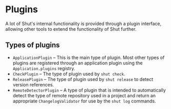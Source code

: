 # Plugins

A lot of Shut's internal functionality is provided through a plugin interface, allowing other tools to extend the
functionality of Shut further.

## Types of plugins

* `ApplicationPlugin` &ndash; This is the main type of plugin. Most other types of plugins are registered through an
  application plugin using the `Application.plugins` registry.
* `CheckPlugin` &ndash; The type of plugin used by `shut check`.
* `ReleasePlugin` &ndash; The type of plugin used by `shut release` to detect version references.
* `RemoteDetectorPlugin` &ndash; A type of plugin that is intended to automatically detect the type of remote repository
  used in a project and return an appropriate `ChangelogValidator` for use by the `shut log` commands.
